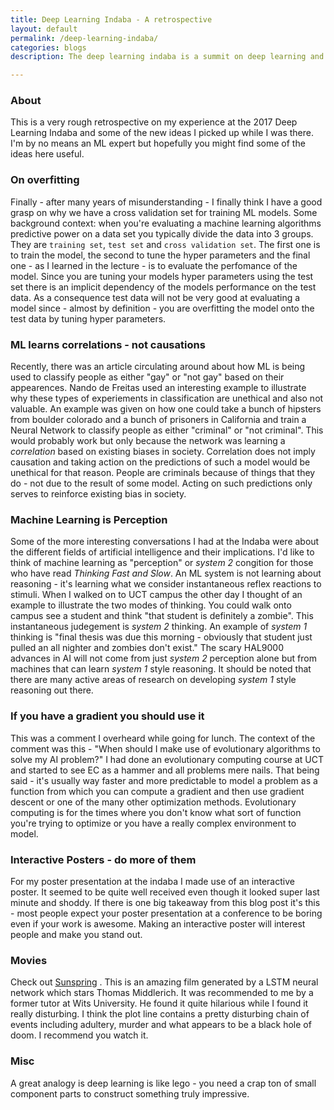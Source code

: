 ```yaml
---
title: Deep Learning Indaba - A retrospective
layout: default
permalink: /deep-learning-indaba/
categories: blogs
description: The deep learning indaba is a summit on deep learning and machine learning in Africa. The aim of the conference is to encourage the growth of African machine learning.

---
```


### About

This is a very rough retrospective on my experience at the 2017 Deep Learning Indaba and some of the new ideas I picked up while I was there. I'm by no means an ML expert but hopefully you might find some of the ideas here useful.

### On overfitting

Finally - after many years of misunderstanding - I finally think I have a good grasp on why we have a cross validation set for training
ML models. Some background context: when you're evaluating a machine learning algorithms predictive power on a data set you typically divide the data into 3 groups. They are `training set`, `test set` and `cross validation set`. 
The first one is to train the model, the second to tune the hyper parameters and the final one - as I learned in the lecture - is
to evaluate the perfomance of the model. Since you are tuning your models hyper parameters using the test set there is an implicit
dependency of the models performance on the test data. As a consequence test data will not be very good at evaluating a model since - almost by
definition - you are overfitting the model onto the test data by tuning hyper parameters.

### ML learns correlations - not causations
Recently, there was an article circulating around about how ML is being used to classify people as either "gay" or "not gay" based on 
their appearences. Nando de Freitas used an interesting example to illustrate why these types of experiements 
in classification are unethical and also not valuable. 
An example was given on how one could take a bunch of hipsters from boulder colorado and a bunch of prisoners in California and 
train a Neural Network to classify people as either "criminal" or "not criminal". This would probably work but only because the
network was learning a *correlation* based on existing biases in society. Correlation does not imply causation and taking action on the
predictions of such a model would be unethical for that reason. People are criminals because of things that they do - not due
to the result of some model.
Acting on such predictions only serves to reinforce existing bias in society. 

### Machine Learning is Perception

Some of the more interesting conversations I had at the Indaba were about the different fields of artificial intelligence and their implications. I'd like to think of machine learning as "perception" or *system 2* congition for those who have read *Thinking Fast and Slow*. An ML system is not learning about reasoning - it's learning what we consider instantaneous reflex reactions to stimuli. When I walked on to UCT campus the other day I thought of an example to illustrate the two modes of thinking. You could walk onto campus see a student and think "that student is definitely a zombie". This instantaneous judegement is *system 2* thinking. An example of *system 1* thinking is "final thesis was due this morning - obviously that student just pulled an all nighter and zombies don't exist." The scary HAL9000 advances in AI will not come from just *system 2* perception alone but from machines that can learn *system 1* style reasoning. It should be noted that there are many active areas of research on developing *system 1* style reasoning out there.



### If you have a gradient you should use it

This was a comment I overheard while going for lunch. The context of the comment was this - "When should I make use of evolutionary algorithms to solve my AI problem?" I had done an evolutionary computing course at UCT and started to see EC as a hammer and all problems mere nails. That being said - it's usually way faster and more predictable to model a problem as a function from which you can compute a gradient and then use gradient descent or one of the many other optimization methods. Evolutionary computing is for the times where you don't know what sort of function you're trying to optimize or you have a really complex environment to model. 

### Interactive Posters - do more of them

For my poster presentation at the indaba I made use of an interactive poster. It seemed to be quite well received even though it looked super last minute and shoddy. If there is one big takeaway from this blog post it's this - most people expect your poster presentation at a conference to be boring even if your work is awesome. Making an interactive poster will interest people and make you stand out. 

### Movies

Check out [Sunspring](https://www.youtube.com/watch?v=LY7x2Ihqjmc) . This is an amazing film generated by a LSTM neural network which stars Thomas Middlerich. It was recommended to me by a former tutor at Wits University. He found it quite hilarious while I found it really disturbing. I think the plot line contains a pretty disturbing chain of events including adultery, murder and what appears to be a black hole of doom. I recommend you watch it.  

### Misc

A great analogy is deep learning is like lego - you need a crap ton of small component parts to construct something truly impressive. 
